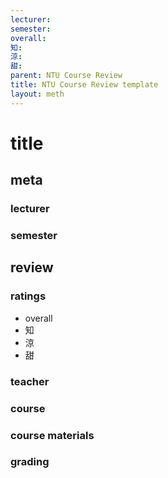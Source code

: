 ```yaml
---
lecturer: 
semester: 
overall: 
知: 
涼: 
甜:
parent: NTU Course Review
title: NTU Course Review template
layout: meth
---
```

# title

## meta
### lecturer
### semester 
## review
### ratings
- overall
- 知
- 涼
- 甜

### teacher
### course
### course materials
### grading